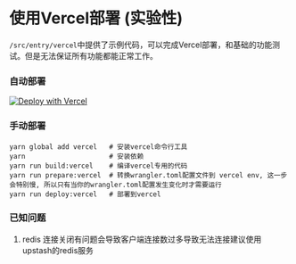 # 使用Vercel部署 (实验性)

`/src/entry/vercel`中提供了示例代码，可以完成Vercel部署，和基础的功能测试。但是无法保证所有功能都能正常工作。

### 自动部署

[![Deploy with Vercel](https://vercel.com/button)](https://vercel.com/new/clone?repository-url=https%3A%2F%2Fgithub.com%2FTBXark%2FChatGPT-Telegram-Workers&env=UPSTASH_REDIS_REST_URL,UPSTASH_REDIS_REST_TOKEN,VERCEL_DOMAIN,TELEGRAM_AVAILABLE_TOKENS&project-name=chatgpt-telegram-workers&repository-name=ChatGPT-Telegram-Workers&demo-title=ChatGPT-Telegram-Workers&demo-description=Deploy%20your%20own%20Telegram%20ChatGPT%20bot%20on%20Cloudflare%20Workers%20with%20ease.&demo-url=https%3A%2F%2Fchatgpt-telegram-workers.vercel.app)


### 手动部署

```shell
yarn global add vercel   # 安装vercel命令行工具
yarn                     # 安装依赖
yarn run build:vercel    # 编译vercel专用的代码
yarn run prepare:vercel  # 转换wrangler.toml配置文件到 vercel env, 这一步会特别慢, 所以只有当你的wrangler.toml配置发生变化时才需要运行
yarn run deploy:vercel   # 部署到vercel
```

### 已知问题

1. redis 连接关闭有问题会导致客户端连接数过多导致无法连接建议使用upstash的redis服务